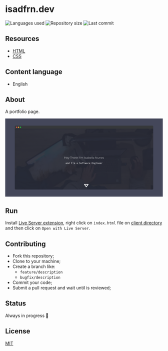 # isadfrn.dev

![Languages used](https://img.shields.io/github/languages/count/isadfrn/isadfrn-dev?style=flat-square)
![Repository size](https://img.shields.io/github/repo-size/isadfrn/isadfrn-dev?style=flat-square)
![Last commit](https://img.shields.io/github/last-commit/isadfrn/isadfrn-dev?style=flat-square)

## Resources

- [HTML](https://developer.mozilla.org/pt-BR/docs/Web/HTML)
- [CSS](https://developer.mozilla.org/pt-BR/docs/Web/CSS)

## Content language

- English

## About

A portfolio page.

![A portfolio page](./client/assets/img/demo.png)

## Run

Install [Live Server extension](https://marketplace.visualstudio.com/items?itemName=ritwickdey.LiveServer), right click on `index.html` file on [client directory](./client/) and then click on `Open with Live Server`.

## Contributing

- Fork this repository;
- Clone to your machine;
- Create a branch like:
  - `feature/description`
  - `bugfix/description`
- Commit your code;
- Submit a pull request and wait until is reviewed;

## Status

Always in progress 🚧

## License

[MIT](./LICENSE)
